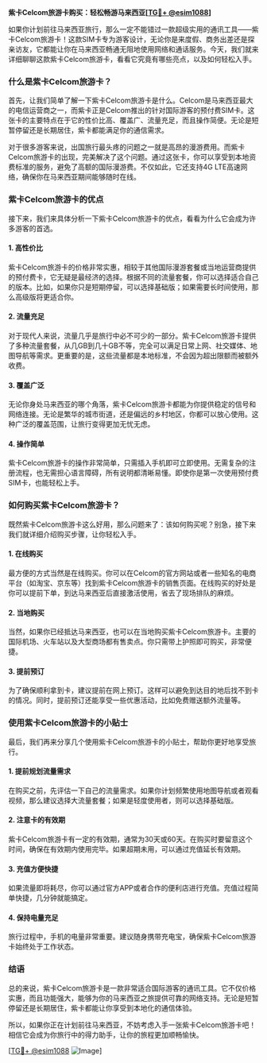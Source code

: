 **紫卡Celcom旅游卡购买：轻松畅游马来西亚[[TG💪+ @esim1088](https://t.me/s/esim1088)]**

如果你计划前往马来西亚旅行，那么一定不能错过一款超级实用的通讯工具——紫卡Celcom旅游卡！这款SIM卡专为游客设计，无论你是来度假、商务出差还是探亲访友，它都能让你在马来西亚畅通无阻地使用网络和通话服务。今天，我们就来详细聊聊这款紫卡Celcom旅游卡，看看它究竟有哪些亮点，以及如何轻松入手。

### 什么是紫卡Celcom旅游卡？

首先，让我们简单了解一下紫卡Celcom旅游卡是什么。Celcom是马来西亚最大的电信运营商之一，而紫卡正是Celcom推出的针对国际游客的预付费SIM卡。这张卡的主要特点在于它的性价比高、覆盖广、流量充足，而且操作简便。无论是短暂停留还是长期居住，紫卡都能满足你的通信需求。

对于很多游客来说，出国旅行最头疼的问题之一就是高昂的漫游费用。而紫卡Celcom旅游卡的出现，完美解决了这个问题。通过这张卡，你可以享受到本地资费标准的服务，避免了高额的国际漫游费。不仅如此，它还支持4G LTE高速网络，确保你在马来西亚期间能够随时在线。

### 紫卡Celcom旅游卡的优点

接下来，我们来具体分析一下紫卡Celcom旅游卡的优点，看看为什么它会成为许多游客的首选。

#### 1. 高性价比

紫卡Celcom旅游卡的价格非常实惠，相较于其他国际漫游套餐或当地运营商提供的预付费卡，它无疑是最经济的选择。根据不同的流量套餐，你可以选择适合自己的版本。比如，如果你只是短期停留，可以选择基础版；如果需要长时间使用，那么高级版将更适合你。

#### 2. 流量充足

对于现代人来说，流量几乎是旅行中必不可少的一部分。紫卡Celcom旅游卡提供了多种流量套餐，从几GB到几十GB不等，完全可以满足日常上网、社交媒体、地图导航等需求。更重要的是，这些流量都是本地标准，不会因为超出限额而被额外收费。

#### 3. 覆盖广泛

无论你身处马来西亚的哪个角落，紫卡Celcom旅游卡都能为你提供稳定的信号和网络连接。无论是繁华的城市街道，还是偏远的乡村地区，你都可以放心使用。这种广泛的覆盖范围，让旅行变得更加无忧无虑。

#### 4. 操作简单

紫卡Celcom旅游卡的操作非常简单，只需插入手机即可立即使用。无需复杂的注册流程，也无需担心语言障碍，所有说明都清晰易懂。即使你是第一次使用预付费SIM卡，也能轻松上手。

### 如何购买紫卡Celcom旅游卡？

既然紫卡Celcom旅游卡这么好用，那么问题来了：该如何购买呢？别急，接下来我们就详细介绍购买步骤，让你轻松入手。

#### 1. 在线购买

最方便的方式当然是在线购买。你可以在Celcom的官方网站或者一些知名的电商平台（如淘宝、京东等）找到紫卡Celcom旅游卡的销售页面。在线购买的好处是你可以提前下单，到达马来西亚后直接激活使用，省去了现场排队的麻烦。

#### 2. 当地购买

当然，如果你已经抵达马来西亚，也可以在当地购买紫卡Celcom旅游卡。主要的国际机场、火车站以及大型商场都有售卖点。你只需带上护照即可购买，非常便捷。

#### 3. 提前预订

为了确保顺利拿到卡，建议提前在网上预订。这样可以避免到达目的地后找不到卡的情况。同时，提前预订还能享受一些优惠活动，比如免费赠送额外流量等。

### 使用紫卡Celcom旅游卡的小贴士

最后，我们再来分享几个使用紫卡Celcom旅游卡的小贴士，帮助你更好地享受旅行。

#### 1. 提前规划流量需求

在购买之前，先评估一下自己的流量需求。如果你计划频繁使用地图导航或者观看视频，那么建议选择大流量套餐；如果是轻度使用者，则可以选择基础版。

#### 2. 注意卡的有效期

紫卡Celcom旅游卡有一定的有效期，通常为30天或60天。在购买时要留意这个时间，确保在有效期内使用完毕。如果超期未用，可以通过充值延长有效期。

#### 3. 充值方便快捷

如果流量即将耗尽，你可以通过官方APP或者合作的便利店进行充值。充值过程简单快捷，几分钟就能搞定。

#### 4. 保持电量充足

旅行过程中，手机的电量非常重要。建议随身携带充电宝，确保紫卡Celcom旅游卡始终处于工作状态。

### 结语

总的来说，紫卡Celcom旅游卡是一款非常适合国际游客的通讯工具。它不仅价格实惠，而且功能强大，能够为你的马来西亚之旅提供可靠的网络支持。无论是短暂停留还是长期居住，紫卡都能让你享受到本地化的通信体验。

所以，如果你正在计划前往马来西亚，不妨考虑入手一张紫卡Celcom旅游卡吧！相信它会成为你旅行中的得力助手，让你的旅程更加顺畅愉快。

[[TG💪+ @esim1088](https://t.me/s/esim1088) ![Image](https://i.postimg.cc/4NQfJmqS/Snipaste-2025-05-13-00-14-12.png)]